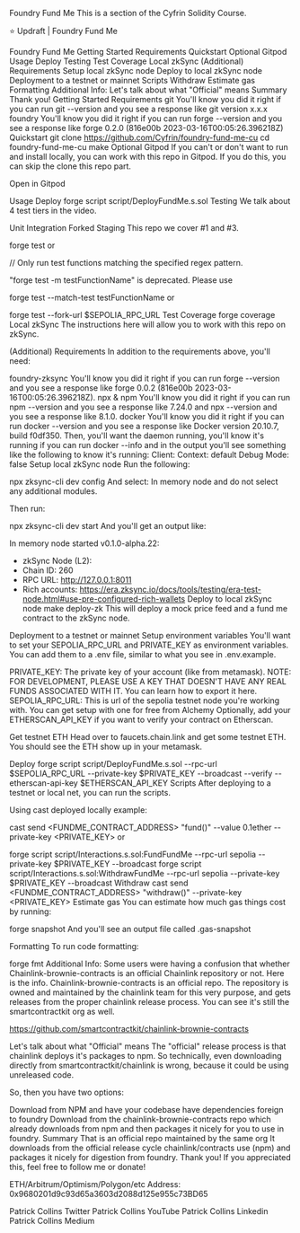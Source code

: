 Foundry Fund Me
This is a section of the Cyfrin Solidity Course.

⭐️ Updraft | Foundry Fund Me

Foundry Fund Me
Getting Started
Requirements
Quickstart
Optional Gitpod
Usage
Deploy
Testing
Test Coverage
Local zkSync
(Additional) Requirements
Setup local zkSync node
Deploy to local zkSync node
Deployment to a testnet or mainnet
Scripts
Withdraw
Estimate gas
Formatting
Additional Info:
Let's talk about what "Official" means
Summary
Thank you!
Getting Started
Requirements
git
You'll know you did it right if you can run git --version and you see a response like git version x.x.x
foundry
You'll know you did it right if you can run forge --version and you see a response like forge 0.2.0 (816e00b 2023-03-16T00:05:26.396218Z)
Quickstart
git clone https://github.com/Cyfrin/foundry-fund-me-cu
cd foundry-fund-me-cu
make
Optional Gitpod
If you can't or don't want to run and install locally, you can work with this repo in Gitpod. If you do this, you can skip the clone this repo part.

Open in Gitpod

Usage
Deploy
forge script script/DeployFundMe.s.sol
Testing
We talk about 4 test tiers in the video.

Unit
Integration
Forked
Staging
This repo we cover #1 and #3.

forge test
or

// Only run test functions matching the specified regex pattern.

"forge test -m testFunctionName" is deprecated. Please use 

forge test --match-test testFunctionName
or

forge test --fork-url $SEPOLIA_RPC_URL
Test Coverage
forge coverage
Local zkSync
The instructions here will allow you to work with this repo on zkSync.

(Additional) Requirements
In addition to the requirements above, you'll need:

foundry-zksync
You'll know you did it right if you can run forge --version and you see a response like forge 0.0.2 (816e00b 2023-03-16T00:05:26.396218Z).
npx & npm
You'll know you did it right if you can run npm --version and you see a response like 7.24.0 and npx --version and you see a response like 8.1.0.
docker
You'll know you did it right if you can run docker --version and you see a response like Docker version 20.10.7, build f0df350.
Then, you'll want the daemon running, you'll know it's running if you can run docker --info and in the output you'll see something like the following to know it's running:
Client:
 Context:    default
 Debug Mode: false
Setup local zkSync node
Run the following:

npx zksync-cli dev config
And select: In memory node and do not select any additional modules.

Then run:

npx zksync-cli dev start
And you'll get an output like:

In memory node started v0.1.0-alpha.22:
 - zkSync Node (L2):
  - Chain ID: 260
  - RPC URL: http://127.0.0.1:8011
  - Rich accounts: https://era.zksync.io/docs/tools/testing/era-test-node.html#use-pre-configured-rich-wallets
Deploy to local zkSync node
make deploy-zk
This will deploy a mock price feed and a fund me contract to the zkSync node.

Deployment to a testnet or mainnet
Setup environment variables
You'll want to set your SEPOLIA_RPC_URL and PRIVATE_KEY as environment variables. You can add them to a .env file, similar to what you see in .env.example.

PRIVATE_KEY: The private key of your account (like from metamask). NOTE: FOR DEVELOPMENT, PLEASE USE A KEY THAT DOESN'T HAVE ANY REAL FUNDS ASSOCIATED WITH IT.
You can learn how to export it here.
SEPOLIA_RPC_URL: This is url of the sepolia testnet node you're working with. You can get setup with one for free from Alchemy
Optionally, add your ETHERSCAN_API_KEY if you want to verify your contract on Etherscan.

Get testnet ETH
Head over to faucets.chain.link and get some testnet ETH. You should see the ETH show up in your metamask.

Deploy
forge script script/DeployFundMe.s.sol --rpc-url $SEPOLIA_RPC_URL --private-key $PRIVATE_KEY --broadcast --verify --etherscan-api-key $ETHERSCAN_API_KEY
Scripts
After deploying to a testnet or local net, you can run the scripts.

Using cast deployed locally example:

cast send <FUNDME_CONTRACT_ADDRESS> "fund()" --value 0.1ether --private-key <PRIVATE_KEY>
or

forge script script/Interactions.s.sol:FundFundMe --rpc-url sepolia  --private-key $PRIVATE_KEY  --broadcast
forge script script/Interactions.s.sol:WithdrawFundMe --rpc-url sepolia  --private-key $PRIVATE_KEY  --broadcast
Withdraw
cast send <FUNDME_CONTRACT_ADDRESS> "withdraw()"  --private-key <PRIVATE_KEY>
Estimate gas
You can estimate how much gas things cost by running:

forge snapshot
And you'll see an output file called .gas-snapshot

Formatting
To run code formatting:

forge fmt
Additional Info:
Some users were having a confusion that whether Chainlink-brownie-contracts is an official Chainlink repository or not. Here is the info. Chainlink-brownie-contracts is an official repo. The repository is owned and maintained by the chainlink team for this very purpose, and gets releases from the proper chainlink release process. You can see it's still the smartcontractkit org as well.

https://github.com/smartcontractkit/chainlink-brownie-contracts

Let's talk about what "Official" means
The "official" release process is that chainlink deploys it's packages to npm. So technically, even downloading directly from smartcontractkit/chainlink is wrong, because it could be using unreleased code.

So, then you have two options:

Download from NPM and have your codebase have dependencies foreign to foundry
Download from the chainlink-brownie-contracts repo which already downloads from npm and then packages it nicely for you to use in foundry.
Summary
That is an official repo maintained by the same org
It downloads from the official release cycle chainlink/contracts use (npm) and packages it nicely for digestion from foundry.
Thank you!
If you appreciated this, feel free to follow me or donate!

ETH/Arbitrum/Optimism/Polygon/etc Address: 0x9680201d9c93d65a3603d2088d125e955c73BD65

Patrick Collins Twitter Patrick Collins YouTube Patrick Collins Linkedin Patrick Collins Medium